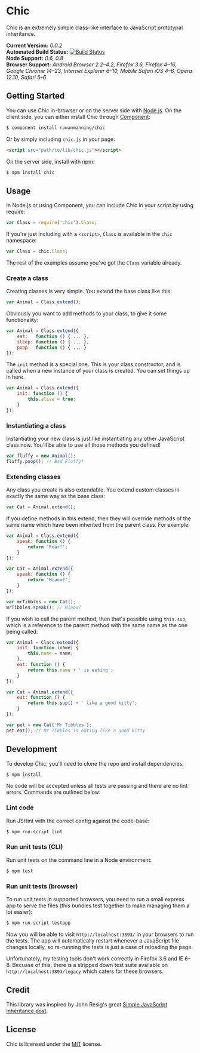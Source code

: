 
Chic
====

Chic is an extremely simple class-like interface to JavaScript prototypal inheritance.

**Current Version:** *0.0.2*  
**Automated Build Status:** [![Build Status][travis-status]][travis]  
**Node Support:** *0.6, 0.8*  
**Browser Support:** *Android Browser 2.2–4.2, Firefox 3.6, Firefox 4–16, Google Chrome 14–23, Internet Explorer 6–10, Mobile Safari iOS 4–6, Opera 12.10, Safari 5–6*


Getting Started
---------------

You can use Chic in-browser or on the server side with [Node.js][node]. On the client side, you can either install Chic through [Component][component]:

```sh
$ component install rowanmanning/chic
```

Or by simply including `chic.js` in your page:

```html
<script src="path/to/lib/chic.js"></script>
```

On the server side, install with npm:

```sh
$ npm install chic
```


Usage
-----

In Node.js or using Component, you can include Chic in your script by using require:

```js
var Class = require('chic').Class;
```

If you're just including with a `<script>`, `Class` is available in the `chic` namespace:

```js
var Class = chic.Class;
```

The rest of the examples assume you've got the `Class` variable already.

### Create a class

Creating classes is very simple. You extend the base class like this:

```js
var Animal = Class.extend();
```

Obviously you want to add methods to your class, to give it some functionality:

```js
var Animal = Class.extend({
    eat:   function () { ... },
    sleep: function () { ... },
    poop:  function () { ... }
});
```

The `init` method is a special one. This is your class constructor, and is called when a new instance of your class is created. You can set things up in here.

```js
var Animal = Class.extend({
    init: function () {
        this.alive = true;
    }
});
```

### Instantiating a class

Instantiating your new class is just like instantiating any other JavaScript class now. You'll be able to use all those methods you defined!

```js
var fluffy = new Animal();
fluffy.poop(); // Bad Fluffy!
```

### Extending classes

Any class you create is also extendable. You extend custom classes in exactly the same way as the base class:

```js
var Cat = Animal.extend();
```

If you define methods in this extend, then they will override methods of the same name which have been inherited from the parent class. For example:

```js
var Animal = Class.extend({
    speak: function () {
        return 'Roar!';
    }
});

var Cat = Animal.extend({
    speak: function () {
        return 'Miaow?';
    }
});

var mrTibbles = new Cat();
mrTibbles.speak(); // Miaow?
```

If you wish to call the parent method, then that's possible using `this.sup`, which is a reference to the parent method with the same name as the one being called:

```js
var Animal = Class.extend({
    init: function (name) {
        this.name = name;
    },
    eat: function () {
        return this.name + ' is eating';
    }
});

var Cat = Animal.extend({
    eat: function () {
        return this.sup() + ' like a good kitty';
    }
});

var pet = new Cat('Mr Tibbles');
pet.eat(); // Mr Tibbles is eating like a good kitty
```


Development
-----------

To develop Chic, you'll need to clone the repo and install dependencies:

```sh
$ npm install
```

No code will be accepted unless all tests are passing and there are no lint errors. Commands are outlined below:

### Lint code

Run JSHint with the correct config against the code-base:

```sh
$ npm run-script lint
```

### Run unit tests (CLI)

Run unit tests on the command line in a Node environment:

```sh
$ npm test
```

### Run unit tests (browser)

To run unit tests in supported browsers, you need to run a small express app to serve the files (this bundles test together to make managing them a lot easier):

```sh
$ npm run-script testapp
```

Now you will be able to visit `http://localhost:3893/` in your browsers to run the tests. The app will automatically restart whenever a JavaScript file changes locally, so re-running the tests is just a case of reloading the page.

Unfortunately, my testing tools don't work correctly in Firefox 3.6 and IE 6–8. Becuase of this, there is a stripped down test suite available on `http://localhost:3893/legacy` which caters for these browsers.


Credit
------

This library was inspired by John Resig's great [Simple JavaScript Inheritance post][inspiration].


License
-------

Chic is licensed under the [MIT][mit] license.



[component]: https://github.com/component/component
[inspiration]: http://ejohn.org/blog/simple-javascript-inheritance/
[mit]: http://opensource.org/licenses/mit-license.php
[node]: http://nodejs.org/
[travis]: https://secure.travis-ci.org/rowanmanning/chic
[travis-status]: https://secure.travis-ci.org/rowanmanning/chic.png?branch=master
